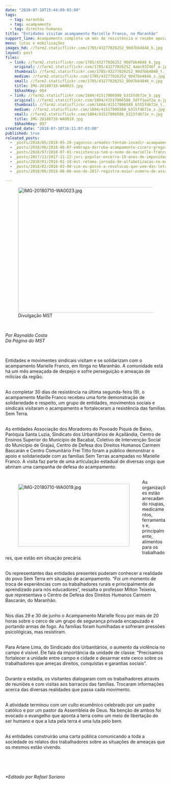 ```yaml
---
date: "2018-07-10T15:44:09-03:00"
tags:
  - tag: maranhão
  - tag: acampamento
  - tag: direitos-humanos
title: "Entidades visitam acampamento Marielle Franco, no Maranhão"
support_line: Acampamento completa um mês de resistência e recebe apoiadores.
menu: lutas e mobilizações
images_hd: //farm2.staticflickr.com/1785/43277026252_90d7bb4848_b.jpg
layout: post
files:
  - link: //farm2.staticflickr.com/1785/43277026252_90d7bb4848_b.jpg
    original: //farm2.staticflickr.com/1785/43277026252_4abc93246f_o.jpg
    thumbnail: //farm2.staticflickr.com/1785/43277026252_90d7bb4848_t.jpg
    medium: //farm2.staticflickr.com/1785/43277026252_90d7bb4848_z.jpg
    small: //farm2.staticflickr.com/1785/43277026252_90d7bb4848_n.jpg
    title: IMG-20180710-WA0023.jpg
    $$hashKey: 0Q4
  - link: //farm2.staticflickr.com/1804/41517006580_b315fd672e_b.jpg
    original: //farm2.staticflickr.com/1804/41517006580_5dff1eaf2a_o.jpg
    thumbnail: //farm2.staticflickr.com/1804/41517006580_b315fd672e_t.jpg
    medium: //farm2.staticflickr.com/1804/41517006580_b315fd672e_z.jpg
    small: //farm2.staticflickr.com/1804/41517006580_b315fd672e_n.jpg
    title: IMG-20180710-WA0019.jpg
    $$hashKey: 0Q7
created_date: "2018-07-10T16:11:07-03:00"
published: true
releated_posts:
  - _posts/2018/05/2018-05-28-jaguncos-armados-tentam-invadir-acampamento-no-interior-de-sao-paulo.md
  - _posts/2018/06/2018-06-07-embrapa-derruba-acampamento-cicero-gregorio-no-sertao-paraibano.md
  - _posts/2018/07/2018-07-01-resistencia-tem-o-nome-de-marielle-franco.md
  - _posts/2017/11/2017-11-22-juri-popular-encerra-19-anos-de-impunidades-e-condena-assassinos-de-trabalhadora-rural-no-maranhao.md
  - _posts/2018/01/2018-01-18-mst-retoma-jornada-de-alfabetizacao-no-maranhao.md
  - _posts/2018/02/2018-02-08-sim-eu-posso-a-revolucao-que-vem-das-letras.md
  - _posts/2018/06/2018-06-06-ano-de-2017-registra-maior-numero-de-assassinatos-no-campo-dos-ultimos-14-anos.md

---
```

<figure class="image"><img alt="IMG-20180710-WA0023.jpg" height="394" src="//farm2.staticflickr.com/1785/43277026252_90d7bb4848_b.jpg" width="700" />
<figcaption>Divulga&ccedil;&atilde;o MST&nbsp;</figcaption>
</figure>

<p>&nbsp;</p>

<p><em>Por Raynaldo Costa<br />
Da P&aacute;gina do MST</em></p>

<p>&nbsp;</p>

<p>Entidades e movimentes sindicais visitam e se solidarizam com o acampamento Marielle Franco, em Itinga no Maranh&atilde;o. A comunidade est&aacute; h&aacute; um m&ecirc;s amea&ccedil;ada de despejo e sofre persegui&ccedil;&atilde;o e amea&ccedil;as de mil&iacute;cias da regi&atilde;o.</p>

<p><br />
Ao completar 30 dias de resist&ecirc;ncia na &uacute;ltima segunda-feira (9), o acampamento Marille Franco recebeu uma forte demonstra&ccedil;&atilde;o de solidariedade e respeito, um grupo de entidades, movimentos sociais e sindicais visitaram o acampamento e fortaleceram a resist&ecirc;ncia das fam&iacute;lias Sem Terra.</p>

<p><br />
As entidades Associa&ccedil;&atilde;o dos Moradores do Povoado Piqui&aacute; de Baixo, Par&oacute;quia Santa Luzia, Sindicato dos Urbanit&aacute;rios de A&ccedil;ail&acirc;ndia, Centro de Ensinos Superior do Munic&iacute;pio de Bacabal, Coletivo de Interven&ccedil;&atilde;o Social do Munic&iacute;pio de Graja&uacute;, Centro de Defesa dos Direitos Humanos Carmem Bascar&aacute;n e Centro Comunit&aacute;rio Frei Titto foram a p&uacute;blico demonstrar o apoio e solidariedade com as fam&iacute;lias Sem Terras acampadas no Marielle Franco. A visita faz parte de uma articula&ccedil;&atilde;o estadual de diversas ongs que abriram uma campanha de defesa do acampamento.<br />
&nbsp;</p>

<figure class="image" style="float:left"><img alt="IMG-20180710-WA0019.jpg" height="197" src="//farm2.staticflickr.com/1804/41517006580_b315fd672e_b.jpg" width="350" />
<figcaption></figcaption>
</figure>

<p>As organiza&ccedil;&otilde;es est&atilde;o arrecadando roupas, medicamentos, ferramentas e, principalmente, alimentos para os trabalhadores, que est&atilde;o em situa&ccedil;&atilde;o prec&aacute;ria.</p>

<p><br />
Os representantes das entidades presentes puderam conhecer a realidade do povo Sem Terra em situa&ccedil;&atilde;o de acampamento. &ldquo;Foi um momento de troca de experi&ecirc;ncias com os trabalhadores rurais e principalmente de aprendizado para n&oacute;s educadores&rdquo;, ressalta o professor Milton Teixeira, que representava o Centro de Defesa dos Direitos Humanos Carmem Bascar&aacute;n, do Maranh&atilde;o.</p>

<p><br />
Nos dias 29 e 30 de junho o Acampamento Marielle ficou por mais de 20 horas sobre o cerco de um grupo de seguran&ccedil;a privada encapuzado e portando armas de fogo. As fam&iacute;lias foram humilhadas e sofreram press&otilde;es psicol&oacute;gicas, mas resistiram.</p>

<p><br />
Para Arlane Lima, do Sindicado dos Urbanit&aacute;rios, o aumento da viol&ecirc;ncia no campo &eacute; vis&iacute;vel. Ele fala da import&acirc;ncia da unidade de classe: &ldquo;Precisamos fortalecer a unidade entre campo e cidade e desarmar este cerco sobre os trabalhadores que ame&ccedil;as direitos, conquistas e garantias sociais&rdquo;.</p>

<p><br />
Durante a estadia, os visitantes dialogaram com os trabalhadores atrav&eacute;s de reuni&otilde;es e com visitas aos barracos das fam&iacute;lias. Trocaram informa&ccedil;&otilde;es acerca das diversas realidades que passa cada movimento.</p>

<p><br />
A atividade terminou com um culto ecum&ecirc;nico celebrado por um padre cat&oacute;lico e por um pastor da Assembleia de Deus. Na ben&ccedil;&atilde;o de ambos foi evocado o evangelho que aponta a terra como um meio de liberta&ccedil;&atilde;o do ser humano e que a luta pela terra &eacute; uma luta pelo bem.</p>

<p><br />
As entidades construir&atilde;o uma carta p&uacute;blica comunicando a toda a sociedade os relatos dos trabalhadores sobre as situa&ccedil;&otilde;es de amea&ccedil;as que os mesmos est&atilde;o vivendo.</p>

<p>&nbsp;</p>

<p>&nbsp;</p>

<p><em>*Editado por Rafael Soriano</em></p>
